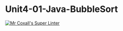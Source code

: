 # Unit4-01-Java-BubbleSort
[![Mr Coxall's Super Linter](https://github.com/ICS4U-Programming-JessahT/Unit4-01-Java-BubbleSort/workflows/Mr%20Coxall's%20Super%20Linter/badge.svg)](https://github.com/ICS4U-Programming-JessahT/Unit4-01-Java-BubbleSort/actions/)
